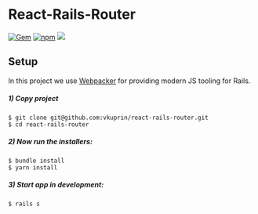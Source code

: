 # React-Rails-Router

[![Gem](https://img.shields.io/gem/v/react-rails.svg?style=flat-square)](http://rubygems.org/gems/react-rails)
[![npm](https://img.shields.io/npm/v/react_ujs.svg?style=flat-square)](https://www.npmjs.com/package/react_ujs)
  <a href="https://www.npmjs.com/package/react-router"><img src="https://img.shields.io/npm/v/react-router?style=flat-square"></a>

## Setup

In this project we use [Webpacker](https://github.com/rails/webpacker) for providing modern JS tooling for Rails.

##### 1) Copy project
```
$ git clone git@github.com:vkuprin/react-rails-router.git
$ cd react-rails-router
```

##### 2) Now run the installers:
```
$ bundle install
$ yarn install
```
##### 3) Start app in development:
```
$ rails s
```
